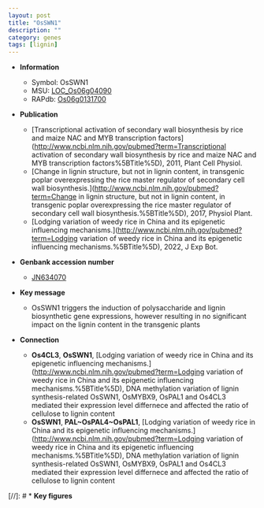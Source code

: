 ```yaml
---
layout: post
title: "OsSWN1"
description: ""
category: genes
tags: [lignin]
---
```


* **Information**  
    + Symbol: OsSWN1  
    + MSU: [LOC_Os06g04090](http://rice.uga.edu/cgi-bin/ORF_infopage.cgi?orf=LOC_Os06g04090)  
    + RAPdb: [Os06g0131700](http://rapdb.dna.affrc.go.jp/viewer/gbrowse_details/irgsp1?name=Os06g0131700)  

* **Publication**  
    + [Transcriptional activation of secondary wall biosynthesis by rice and maize NAC and MYB transcription factors](http://www.ncbi.nlm.nih.gov/pubmed?term=Transcriptional activation of secondary wall biosynthesis by rice and maize NAC and MYB transcription factors%5BTitle%5D), 2011, Plant Cell Physiol.
    + [Change in lignin structure, but not in lignin content, in transgenic poplar overexpressing the rice master regulator of secondary cell wall biosynthesis.](http://www.ncbi.nlm.nih.gov/pubmed?term=Change in lignin structure, but not in lignin content, in transgenic poplar overexpressing the rice master regulator of secondary cell wall biosynthesis.%5BTitle%5D), 2017, Physiol Plant.
    + [Lodging variation of weedy rice in China and its epigenetic influencing mechanisms.](http://www.ncbi.nlm.nih.gov/pubmed?term=Lodging variation of weedy rice in China and its epigenetic influencing mechanisms.%5BTitle%5D), 2022, J Exp Bot.

* **Genbank accession number**  
    + [JN634070](http://www.ncbi.nlm.nih.gov/nuccore/JN634070)

* **Key message**  
    + OsSWN1 triggers the induction of polysaccharide and lignin biosynthetic gene expressions, however resulting in no significant impact on the lignin content in the transgenic plants

* **Connection**  
    + __Os4CL3__, __OsSWN1__, [Lodging variation of weedy rice in China and its epigenetic influencing mechanisms.](http://www.ncbi.nlm.nih.gov/pubmed?term=Lodging variation of weedy rice in China and its epigenetic influencing mechanisms.%5BTitle%5D),  DNA methylation variation of lignin synthesis-related OsSWN1, OsMYBX9, OsPAL1 and Os4CL3 mediated their expression level differnece and affected the ratio of cellulose to lignin content
    + __OsSWN1__, __PAL~OsPAL4~OsPAL1__, [Lodging variation of weedy rice in China and its epigenetic influencing mechanisms.](http://www.ncbi.nlm.nih.gov/pubmed?term=Lodging variation of weedy rice in China and its epigenetic influencing mechanisms.%5BTitle%5D),  DNA methylation variation of lignin synthesis-related OsSWN1, OsMYBX9, OsPAL1 and Os4CL3 mediated their expression level differnece and affected the ratio of cellulose to lignin content

[//]: # * **Key figures**  



